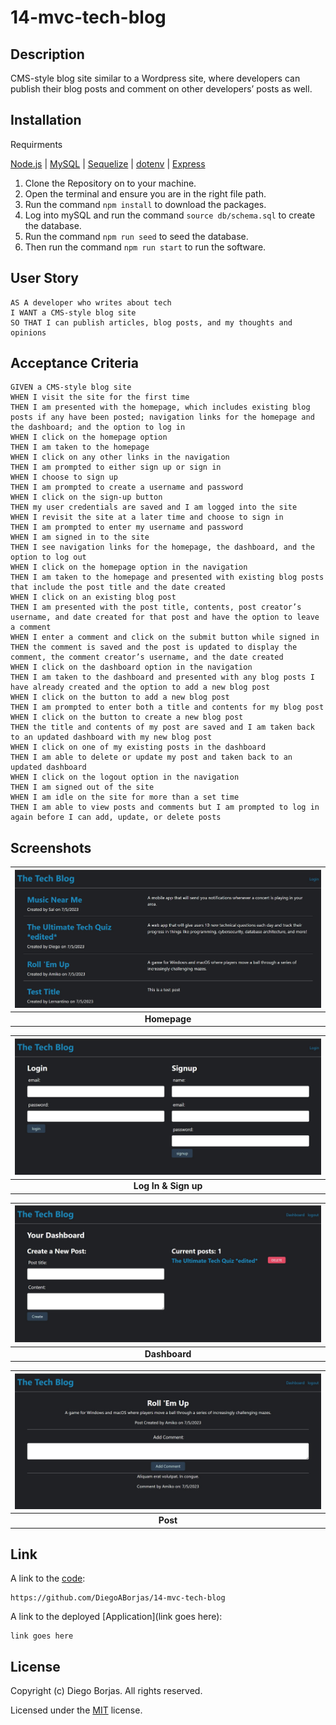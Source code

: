 # 14-mvc-tech-blog

## Description

CMS-style blog site similar to a Wordpress site, where developers can publish their blog posts and comment on other developers’ posts as well.

## Installation
Requirments

[Node.js](https://nodejs.org/en/) | [MySQL](https://www.npmjs.com/package/mysql2) | [Sequelize](https://www.npmjs.com/package/sequelize) | [dotenv](https://www.npmjs.com/package/dotenv) | [Express](https://www.npmjs.com/package/express)

1. Clone the Repository on to your machine.
2. Open the terminal and ensure you are in the right file path.
3. Run the command ```npm install``` to download the packages.
4. Log into mySQL and run the command ```source db/schema.sql``` to create the database.
5. Run the command ```npm run seed``` to seed the database.
6. Then run the command ```npm run start``` to run the software.

## User Story
```
AS A developer who writes about tech
I WANT a CMS-style blog site
SO THAT I can publish articles, blog posts, and my thoughts and opinions
```

## Acceptance Criteria
```
GIVEN a CMS-style blog site
WHEN I visit the site for the first time
THEN I am presented with the homepage, which includes existing blog posts if any have been posted; navigation links for the homepage and the dashboard; and the option to log in
WHEN I click on the homepage option
THEN I am taken to the homepage
WHEN I click on any other links in the navigation
THEN I am prompted to either sign up or sign in
WHEN I choose to sign up
THEN I am prompted to create a username and password
WHEN I click on the sign-up button
THEN my user credentials are saved and I am logged into the site
WHEN I revisit the site at a later time and choose to sign in
THEN I am prompted to enter my username and password
WHEN I am signed in to the site
THEN I see navigation links for the homepage, the dashboard, and the option to log out
WHEN I click on the homepage option in the navigation
THEN I am taken to the homepage and presented with existing blog posts that include the post title and the date created
WHEN I click on an existing blog post
THEN I am presented with the post title, contents, post creator’s username, and date created for that post and have the option to leave a comment
WHEN I enter a comment and click on the submit button while signed in
THEN the comment is saved and the post is updated to display the comment, the comment creator’s username, and the date created
WHEN I click on the dashboard option in the navigation
THEN I am taken to the dashboard and presented with any blog posts I have already created and the option to add a new blog post
WHEN I click on the button to add a new blog post
THEN I am prompted to enter both a title and contents for my blog post
WHEN I click on the button to create a new blog post
THEN the title and contents of my post are saved and I am taken back to an updated dashboard with my new blog post
WHEN I click on one of my existing posts in the dashboard
THEN I am able to delete or update my post and taken back to an updated dashboard
WHEN I click on the logout option in the navigation
THEN I am signed out of the site
WHEN I am idle on the site for more than a set time
THEN I am able to view posts and comments but I am prompted to log in again before I can add, update, or delete posts
```

## Screenshots
|![Homepage](./public/images/homepage.jpg)|
|:--:|
|<b>Homepage</b>|

|![LogIn](./public/images/login.jpg)|
|:--:|
|<b>Log In & Sign up</b>|

|![Dashboard](./public/images/dashboard.jpg)|
|:--:|
|<b>Dashboard</b>|

|![Post](./public/images/post.jpg)|
|:--:|
|<b>Post</b>|

## Link
A link to the [code](https://github.com/DiegoABorjas/14-mvc-tech-blog):
```
https://github.com/DiegoABorjas/14-mvc-tech-blog
```

A link to the deployed [Application](link goes here):
```
link goes here
```

## License
  Copyright (c) Diego Borjas. All rights reserved.
  
  Licensed under the [MIT](LICENSE) license.